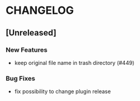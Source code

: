# CHANGELOG

## [Unreleased]

### New Features

- keep original file name in trash directory (#449)

### Bug Fixes

- fix possibility to change plugin release


